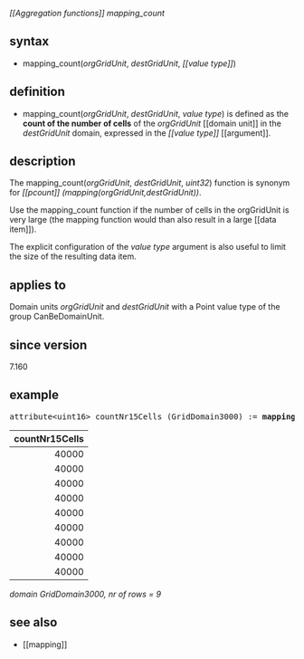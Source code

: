 *[[Aggregation functions]] mapping_count*

## syntax

- mapping_count(*orgGridUnit*, *destGridUnit*, *[[value type]]*)

## definition

- mapping_count(*orgGridUnit*, *destGridUnit*, *value type*) is defined as the **count of the number of cells** of the *orgGridUnit* [[domain unit]] in the *destGridUnit* domain, expressed in the *[[value type]]* [[argument]].

## description

The mapping_count(*orgGridUnit*, *destGridUnit*, *uint32*) function is synonym for *[[pcount]] (mapping(orgGridUnit,destGridUnit))*.

Use the mapping_count function if the number of cells in the orgGridUnit is very large (the mapping function would than also result in a large [[data item]]).

The explicit configuration of the *value type* argument is also useful to limit the size of the resulting data item.

## applies to

Domain units *orgGridUnit* and *destGridUnit* with a Point value type of the group CanBeDomainUnit.

## since version

7.160

## example

<pre>
attribute&lt;uint16&gt; countNr15Cells (GridDomain3000) := <B>mapping_count(</B>GridDomain15, GridDomain3000, uint16<B>)</B>;
</pre>

| countNr15Cells |
|---------------:|
| 40000          |
| 40000          |
| 40000          |
| 40000          |
| 40000          |
| 40000          |
| 40000          |
| 40000          |
| 40000          |

*domain GridDomain3000, nr of rows = 9*

## see also

- [[mapping]]